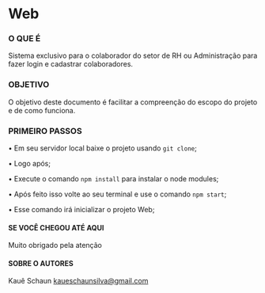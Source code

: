 # Web

### O QUE É
Sistema exclusivo para o colaborador do setor de RH ou Administração para fazer login e cadastrar colaboradores.

### OBJETIVO
O objetivo deste documento é facilitar a compreenção do escopo do projeto e de como funciona.

### PRIMEIRO PASSOS

• Em seu servidor local baixe o projeto usando `git clone`;

• Logo após;

• Execute o comando `npm install` para instalar o node modules;

• Após feito isso volte ao seu terminal e use o comando `npm start`;

• Esse comando irá inicializar o projeto Web;

#### SE VOCÊ CHEGOU ATÉ AQUI
Muito obrigado pela atenção

#### SOBRE O AUTORES
 Kauê Schaun
 kaueschaunsilva@gmail.com
